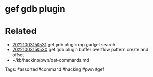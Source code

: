 # gef gdb plugin

# Related
- [20221003150531](/zet/20221003150531/README.md) gef gdb plugin rop gadget search
- [20221003150530](/zet/20221003150530/README.md) gef gdb plugin buffer overflow pattern create and offset
- ~/kb/hacking/pwn/gef-commands.md

Tags:
    #assorted #command #hacking #pwn #gef
